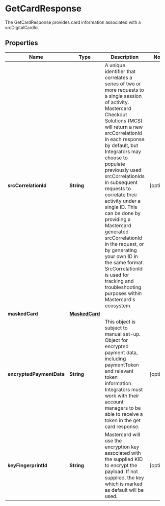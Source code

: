 

# GetCardResponse

The GetCardResponse provides card information associated with a srcDigitalCardId.

## Properties

| Name | Type | Description | Notes |
|------------ | ------------- | ------------- | -------------|
|**srcCorrelationId** | **String** | A unique identifier that correlates a series of two or more requests to a single session of activity. Mastercard Checkout Solutions (MCS) will return a new srcCorrelationId in each response by default, but Integrators may choose to populate previously used srcCorrelationIds in subsequent requests to correlate their activity under a single ID. This can be done by providing a Mastercard generated srcCorrelationId in the request, or by generating your own ID in the same format. SrcCorrelationId is used for tracking and troubleshooting purposes within Mastercard&#39;s ecosystem. |  [optional] |
|**maskedCard** | [**MaskedCard**](MaskedCard.md) |  |  |
|**encryptedPaymentData** | **String** | This object is subject to manual set-up. Object for encrypted payment data, including paymentToken and relevant token information. Integrators must work with their account managers to be able to receive a token in the get card response. |  [optional] |
|**keyFingerprintId** | **String** | Mastercard will use the encryption key associated with the supplied KID to encrypt the payload. If not supplied, the key which is marked as default will be used. |  [optional] |



